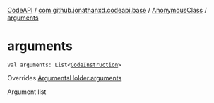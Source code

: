 [CodeAPI](../../index.md) / [com.github.jonathanxd.codeapi.base](../index.md) / [AnonymousClass](index.md) / [arguments](.)

# arguments

`val arguments: List<`[`CodeInstruction`](../../com.github.jonathanxd.codeapi/-code-instruction.md)`>`

Overrides [ArgumentsHolder.arguments](../-arguments-holder/arguments.md)

Argument list

